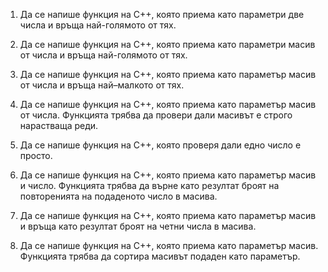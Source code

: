 1) Да се напише функция на C++, която приема като параметри две числа и връща най-голямото от тях.

2) Да се напише функция на C++, която приема като параметри масив от числа и връща най-голямото от тях.

3) Да се напише функция на C++, която приема като параметър масив от числа и връща най–малкото от тях.

4) Да се напише функция на C++, която приема като параметър масив  от числа. Функцията трябва да провери дали масивът е строго нарастваща реди.

5) Да се напише функция на C++, която проверя дали едно число е просто.

6) Да се напише функция на C++, която приема като параметър масив и число. Функцията трябва да върне като резултат броят на повторенията на подаденото число в масива.

7) Да се напише функция на C++, която приема като параметър масив и връща като резултат броят на четни числа в масива.

8) Да се напише функция на C++, която приема като параметър масив.
Функцията трябва да сортира масивът подаден като параметър.